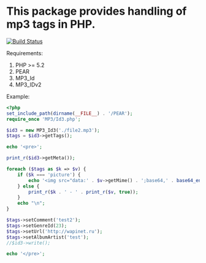 # This package provides handling of mp3 tags in PHP.

[![Build Status](https://secure.travis-ci.org/Gemorroj/MP3_Id3.png?branch=master)](https://travis-ci.org/Gemorroj/MP3_Id3)

Requirements:

1. PHP >= 5.2
2. PEAR
3. MP3_Id
4. MP3_IDv2

Example:
```php
<?php
set_include_path(dirname(__FILE__) . '/PEAR');
require_once 'MP3/Id3.php';

$id3 = new MP3_Id3('./file2.mp3');
$tags = $id3->getTags();

echo '<pre>';

print_r($id3->getMeta());

foreach ($tags as $k => $v) {
    if ($k === 'picture') {
        echo '<img src="data:' . $v->getMime() . ';base64,' . base64_encode($v->getData()) . '" alt="picture" />';
    } else {
        print_r($k . ' - ' . print_r($v, true));
    }
    echo "\n";
}

$tags->setComment('test2');
$tags->setGenreId(23);
$tags->setUrl('http://wapinet.ru');
$tags->setAlbumArtist('test');
//$id3->write();

echo '</pre>';
```